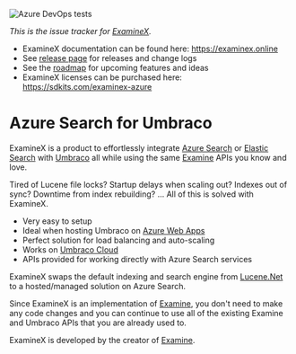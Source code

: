![Azure DevOps tests](https://img.shields.io/azure-devops/tests/sdkits/ExamineX/1)

_This is the issue tracker for [ExamineX](https://examinex.online)._

* ExamineX documentation can be found here: https://examinex.online
* See [release page](https://github.com/SDKits/ExamineX/releases) for releases and change logs
* See the [roadmap](https://github.com/SDKits/ExamineX/projects/1) for upcoming features and ideas
* ExamineX licenses can be purchased here: https://sdkits.com/examinex-azure

# Azure Search for Umbraco

ExamineX is a product to effortlessly integrate [Azure Search](https://azure.microsoft.com/en-au/services/search/) or [Elastic Search](https://examinex.online/2024/02/15/elastic-search-support) with [Umbraco](https://umbraco.com) all while using the same [Examine](https://shazwazza.github.io/Examine/) APIs you know and love.

Tired of Lucene file locks? Startup delays when scaling out? Indexes out of sync? Downtime from index rebuilding? ... All of this is solved with ExamineX.

* Very easy to setup
* Ideal when hosting Umbraco on [Azure Web Apps](https://azure.microsoft.com/en-au/services/app-service/web/)
* Perfect solution for load balancing and auto-scaling
* Works on [Umbraco Cloud](https://umbraco.com/products/umbraco-cloud/)
* APIs provided for working directly with Azure Search services

ExamineX swaps the default indexing and search engine from [Lucene.Net](https://lucenenet.apache.org/) to a hosted/managed solution on Azure Search. 

Since ExamineX is an implementation of [Examine](https://shazwazza.github.io/Examine/), you don't need to make any code changes and you can continue to use all of the existing Examine and Umbraco APIs that you are already used to.

ExamineX is developed by the creator of [Examine](https://shazwazza.github.io/Examine/).
